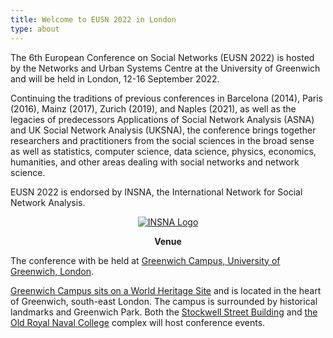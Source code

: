 ```yaml
---
title: Welcome to EUSN 2022 in London
type: about
---
```


The 6th European Conference on Social Networks (EUSN 2022) is hosted by the Networks and Urban Systems Centre at the University of Greenwich and will be held in London, 12-16 September 2022.

Continuing the traditions of previous conferences in Barcelona (2014), Paris (2016), Mainz (2017), Zurich (2019), and Naples (2021), as well as the legacies of predecessors Applications of Social Network Analysis (ASNA) and UK Social Network Analysis (UKSNA), the conference brings together researchers and practitioners from the social sciences in the broad sense as well as statistics, computer science, data science, physics, economics, humanities, and other areas dealing with social networks and network science.

EUSN 2022 is endorsed by INSNA, the International Network for Social Network Analysis.
<p align="center"><a title="INSNA" href="https://www.insna.org/" target="_blank" > <img class="my-12 max-w-xs mx-auto" src="/img/INSNA_logo.png" alt="INSNA Logo"></a></p>

<p align="center"><b>Venue</b></p>

The conference with be held at <a href="https://www.gre.ac.uk/about-us/campus/greenwich">Greenwich Campus, University of Greenwich, London</a>.

<a href="https://ornc.org/">Greenwich Campus sits on a World Heritage Site</a> and is located in the heart of Greenwich, south-east London. The campus is surrounded by historical landmarks and Greenwich Park. Both the <a href="https://www.gre.ac.uk/about-us/travel/stockwell">Stockwell Street Building</a> and <a href="https://www.gre.ac.uk/about-us/travel/greenwich">the Old Royal Naval College</a> complex will host conference events.

